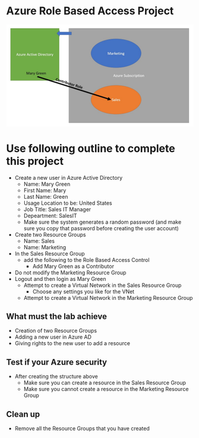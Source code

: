 <!--
    <details><summary>Click for hint</summary><Strong> 

    ``` 
    HINT
    ```
    </Strong></details> 
    <details><summary>Click to see the answer</summary><Strong> 
    
    ```
    ANSWER
    ```
    </Strong></details> 
-->
# Azure Role Based Access Project

![AzureInfrstructure](../Pics/AzureProject2.jpg)

# Use following outline to complete this project

- Create a new user in Azure Active Directory
  - Name: Mary Green
  - First Name: Mary 
  - Last Name: Green
  - Usage Location to be: United States
  - Job Title: Sales IT Manager
  - Depeartment: SalesIT
  - Make sure the system generates a random password (and make sure you copy that password before creating the user account)
- Create two Resource Groups
  - Name: Sales
  - Name: Marketing
- In the Sales Resource Group
  - add the following to the Role Based Access Control
    - Add Mary Green as a Contributor 
- Do not modify the Marketing Resource Group 
- Logout and then login as Mary Green
  - Attempt to create a Virtual Network in the Sales Resource Group 
    - Choose any settings you like for the VNet
  - Attempt to create a Virtual Network in the Marketing Resource Group

## What must the lab achieve

- Creation of two Resource Groups
- Adding a new user in Azure AD
- Giving rights to the new user to add a resource  

## Test if your Azure security

- After creating the structure above
  - Make sure you can create a resource in the Sales Resource Group
  - Make sure you cannot create a resource in the Marketing Resource Group

## Clean up 
- Remove all the Resource Groups that you have created 
   
